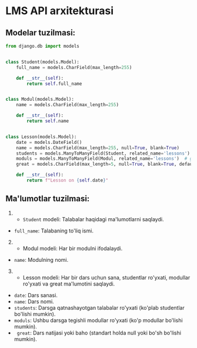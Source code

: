 # LMS API arxitekturasi

## Modelar tuzilmasi:
```python
from django.db import models


class Student(models.Model):
    full_name = models.CharField(max_length=255)

    def __str__(self):
        return self.full_name


class Modul(models.Model):
    name = models.CharField(max_length=255)

    def __str__(self):
        return self.name


class Lesson(models.Model):
    date = models.DateField()
    name = models.CharField(max_length=255, null=True, blank=True)
    students = models.ManyToManyField(Student, related_name='lessons')  # students list
    moduls = models.ManyToManyField(Modul, related_name='lessons')  # get post
    great = models.CharField(max_length=5, null=True, blank=True, default=None)  # default null

    def __str__(self):
        return f"Lesson on {self.date}"
```

## Ma'lumotlar tuzilmasi:
1. - `Student` modeli: Talabalar haqidagi ma'lumotlarni saqlaydi.
- `full_name`: Talabaning to'liq ismi.
2. - Modul modeli: Har bir modulni ifodalaydi.
- `name`: Modulning nomi.
3. - Lesson modeli: Har bir dars uchun sana, studentlar ro'yxati, modullar ro'yxati va great ma'lumotini saqlaydi.
- `date`: Dars sanasi.
- `name`: Dars nomi.
- `students`: Darsga qatnashayotgan talabalar ro'yxati (ko'plab studentlar bo'lishi mumkin).
- `moduls`: Ushbu darsga tegishli modullar ro'yxati (ko'p modullar bo'lishi mumkin).
- ` great`: Dars natijasi yoki baho (standart holda null yoki bo'sh bo'lishi mumkin).
